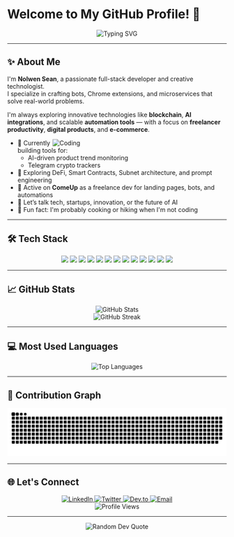 # Welcome to My GitHub Profile! 👋

<div align="center">
  <img src="https://readme-typing-svg.herokuapp.com?font=Fira+Code&size=32&duration=2800&pause=2000&color=A9FEF7&center=true&vCenter=true&width=500&lines=Full-Stack+Developer;Bot+Maker;Chrome+Extensions;Blockchain+%26+AI+Explorer;Tech+Problem+Solver;Always+Learning..." alt="Typing SVG" />
</div>

---

## ✨ About Me

I'm **Nolwen Sean**, a passionate full-stack developer and creative technologist.  
I specialize in crafting bots, Chrome extensions, and microservices that solve real-world problems.

I'm always exploring innovative technologies like **blockchain**, **AI integrations**, and scalable **automation tools** — with a focus on **freelancer productivity**, **digital products**, and **e-commerce**.

<img align="right" alt="Coding" width="400" src="https://github.com/abhisheknaiidu/abhisheknaiidu/blob/master/code.gif?raw=true">

- 🔭 Currently building tools for:
  - AI-driven product trend monitoring
  - Telegram crypto trackers
- 🧠 Exploring DeFi, Smart Contracts, Subnet architecture, and prompt engineering
- 💼 Active on **ComeUp** as a freelance dev for landing pages, bots, and automations
- 💬 Let’s talk tech, startups, innovation, or the future of AI
- 🍳 Fun fact: I'm probably cooking or hiking when I'm not coding

---

## 🛠️ Tech Stack

<div align="center">
  <img src="https://img.shields.io/badge/Node.js-43853D?style=for-the-badge&logo=node.js&logoColor=white" />
  <img src="https://img.shields.io/badge/TypeScript-007ACC?style=for-the-badge&logo=typescript&logoColor=white" />
  <img src="https://img.shields.io/badge/Python-3776AB?style=for-the-badge&logo=python&logoColor=white" />
  <img src="https://img.shields.io/badge/React-20232A?style=for-the-badge&logo=react&logoColor=61DAFB" />
  <img src="https://img.shields.io/badge/Next.js-000000?style=for-the-badge&logo=next.js&logoColor=white" />
  <img src="https://img.shields.io/badge/Chrome%20Extensions-4285F4?style=for-the-badge&logo=google-chrome&logoColor=white" />
  <img src="https://img.shields.io/badge/Telegram%20Bots-2CA5E0?style=for-the-badge&logo=telegram&logoColor=white" />
  <img src="https://img.shields.io/badge/Git-F05032?style=for-the-badge&logo=git&logoColor=white" />
  <img src="https://img.shields.io/badge/MongoDB-4EA94B?style=for-the-badge&logo=mongodb&logoColor=white" />
  <img src="https://img.shields.io/badge/PostgreSQL-316192?style=for-the-badge&logo=postgresql&logoColor=white" />
  <img src="https://img.shields.io/badge/Docker-2496ED?style=for-the-badge&logo=docker&logoColor=white" />
  <img src="https://img.shields.io/badge/Nginx-009639?style=for-the-badge&logo=nginx&logoColor=white" />
  <img src="https://img.shields.io/badge/Parrot%20OS-0052CC?style=for-the-badge&logo=linux&logoColor=white" />
</div>

---

## 📈 GitHub Stats

<div align="center">
  <img src="https://github-readme-stats.vercel.app/api?username=Naesmal&show_icons=true&theme=tokyonight" alt="GitHub Stats" />
</div>

<div align="center">
  <img src="https://streak-stats.demolab.com/?user=Naesmal&theme=tokyonight" alt="GitHub Streak" />
</div>

---

## 💻 Most Used Languages

<div align="center">
  <img src="https://github-readme-stats.vercel.app/api/top-langs/?username=Naesmal&layout=compact&theme=tokyonight" alt="Top Languages" />
</div>

---

## 🐍 Contribution Graph

<div align="center">
  <picture>
    <source media="(prefers-color-scheme: dark)" srcset="https://raw.githubusercontent.com/platane/snk/output/github-contribution-grid-snake-dark.svg">
    <source media="(prefers-color-scheme: light)" srcset="https://raw.githubusercontent.com/platane/snk/output/github-contribution-grid-snake.svg">
    <img alt="github contribution grid snake animation" src="https://raw.githubusercontent.com/platane/snk/output/github-contribution-grid-snake.svg">
  </picture>
</div>

---

## 🌐 Let's Connect

<div align="center">
  <a href="https://www.linkedin.com/in/Naesmal/">
    <img src="https://img.shields.io/badge/LinkedIn-0077B5?style=for-the-badge&logo=linkedin&logoColor=white" alt="LinkedIn" />
  </a>
  <a href="https://twitter.com/Naesmal">
    <img src="https://img.shields.io/badge/Twitter-1DA1F2?style=for-the-badge&logo=twitter&logoColor=white" alt="Twitter" />
  </a>
  <a href="https://dev.to/Naesmal">
    <img src="https://img.shields.io/badge/Dev.to-0A0A0A?style=for-the-badge&logo=dev.to&logoColor=white" alt="Dev.to" />
  </a>
  <a href="mailto:contact@Naesmal.dev">
    <img src="https://img.shields.io/badge/Email-D14836?style=for-the-badge&logo=gmail&logoColor=white" alt="Email" />
  </a>
</div>

<div align="center">
  <img src="https://komarev.com/ghpvc/?username=Naesmal&color=blueviolet&style=flat-square&label=Profile+Views" alt="Profile Views" />
</div>

---

<div align="center">
  <img src="https://quotes-github-readme.vercel.app/api?type=horizontal&theme=tokyonight" alt="Random Dev Quote" />
</div>
